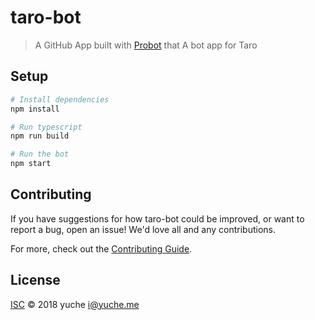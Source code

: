 # taro-bot

> A GitHub App built with [Probot](https://github.com/probot/probot) that A bot app for Taro

## Setup

```sh
# Install dependencies
npm install

# Run typescript
npm run build

# Run the bot
npm start
```

## Contributing

If you have suggestions for how taro-bot could be improved, or want to report a bug, open an issue! We'd love all and any contributions.

For more, check out the [Contributing Guide](CONTRIBUTING.md).

## License

[ISC](LICENSE) © 2018 yuche <i@yuche.me>
